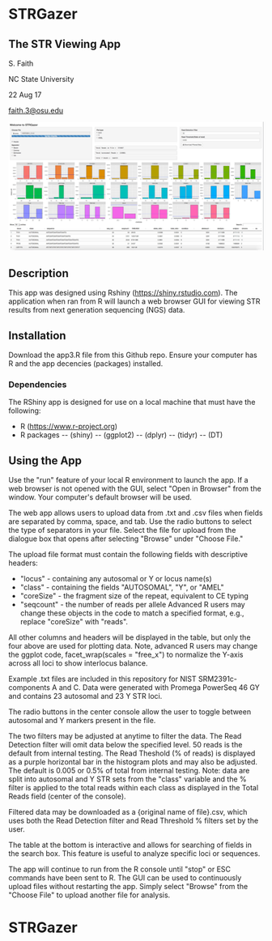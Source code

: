 # STRGazer 
## The STR Viewing App

S. Faith 

NC State University

22 Aug 17

faith.3@osu.edu




![Alt text](STRGazer_pic.jpg)


## Description
This app was designed using Rshiny (https://shiny.rstudio.com).
The application when ran from R will launch a web browser GUI for viewing STR results
from next generation sequencing (NGS) data.


## Installation
Download the app3.R file from this Github repo.
Ensure your computer has R and the app decencies (packages) installed.
### Dependencies
The RShiny app is designed for use on a local machine that must have the following:
* R (https://www.r-project.org)
* R packages 
-- (shiny)
-- (ggplot2)
-- (dplyr)
-- (tidyr)
-- (DT)





## Using the App
Use the "run" feature of your local R environment to launch the app.  If a web browser is not opened with the GUI, select "Open in Browser" from the window.  Your computer's default browser will be used.

The web app allows users to upload data from .txt and .csv files when fields are separated by comma, space, and tab. Use the radio buttons to select the type of separators in your file. Select the file for upload from the dialogue box that opens after selecting  "Browse" under "Choose File."

The upload file format must contain the following fields with descriptive headers:
* "locus" - containing any autosomal or Y or locus name(s)
* "class" - containing the fields "AUTOSOMAL", "Y", or "AMEL"
* "coreSize" - the fragment size of the repeat, equivalent to CE typing
* "seqcount" - the number of reads per allele
Advanced R users may change these objects in the code to match a specified format, e.g., replace "coreSize" with "reads".

All other columns and headers will be displayed in the table, but only the four above are used for plotting data.
Note, advanced R users may change the ggplot code, facet_wrap(scales = "free_x") to normalize the Y-axis across all loci to show interlocus balance.

Example .txt files are included in this repository for NIST SRM2391c-components A and C. Data were generated with Promega PowerSeq 46 GY and contains 23 autosomal and 23 Y STR loci.

The radio buttons in the center console allow the user to toggle between autosomal and Y markers present in the file.

The two filters may be adjusted at anytime to filter the data. The Read Detection filter will omit data below the specified level. 50 reads is the default from internal testing. The Read Theshold (% of reads) is displayed as a purple horizontal bar in the histogram plots and may also be adjusted. The default is 0.005 or 0.5% of total  from internal testing. Note: data are split into autosomal and Y STR sets from the "class" variable and the % filter is applied to the total reads within each class as displayed in the Total Reads field (center of the console).

Filtered data may be downloaded as a {original name of file}.csv, which uses both the  Read Detection filter and Read Threshold % filters set by the user.

The table at the bottom is interactive and allows for searching of fields in the search box.  This feature is useful to analyze specific loci or sequences. 

The app will continue to run from the R console until "stop" or ESC commands have been sent to R. The GUI can be used to continuously upload files without restarting the app.  Simply select "Browse" from the "Choose File" to upload another file for analysis.
 








 # STRGazer

